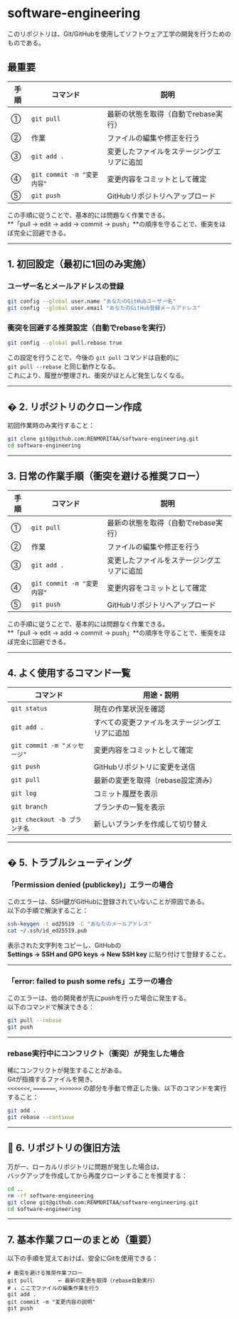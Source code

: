 # software-engineering

このリポジトリは、Git/GitHubを使用してソフトウェア工学の開発を行うためのものである。  


## 最重要

| 手順 | コマンド | 説明 |
|------|-----------|------|
| ① | `git pull` | 最新の状態を取得（自動でrebase実行） |
| ② | 作業 | ファイルの編集や修正を行う |
| ③ | `git add .` | 変更したファイルをステージングエリアに追加 |
| ④ | `git commit -m "変更内容"` | 変更内容をコミットとして確定 |
| ⑤ | `git push` | GitHubリポジトリへアップロード |

この手順に従うことで、基本的には問題なく作業できる。  
**「pull → edit → add → commit → push」**の順序を守ることで、衝突をほぼ完全に回避できる。

---

## 1. 初回設定（最初に1回のみ実施）

###  ユーザー名とメールアドレスの登録
```bash
git config --global user.name "あなたのGitHubユーザー名"
git config --global user.email "あなたのGitHub登録メールアドレス"
```

###  衝突を回避する推奨設定（自動でrebaseを実行）
```bash
git config --global pull.rebase true
```

この設定を行うことで、今後の `git pull` コマンドは自動的に  
`git pull --rebase` と同じ動作となる。  
これにより、履歴が整理され、衝突がほとんど発生しなくなる。

---

## � 2. リポジトリのクローン作成

初回作業時のみ実行すること：
```bash
git clone git@github.com:RENMORITAA/software-engineering.git
cd software-engineering
```

---

##  3. 日常の作業手順（衝突を避ける推奨フロー）

| 手順 | コマンド | 説明 |
|------|-----------|------|
| ① | `git pull` | 最新の状態を取得（自動でrebase実行） |
| ② | 作業 | ファイルの編集や修正を行う |
| ③ | `git add .` | 変更したファイルをステージングエリアに追加 |
| ④ | `git commit -m "変更内容"` | 変更内容をコミットとして確定 |
| ⑤ | `git push` | GitHubリポジトリへアップロード |

この手順に従うことで、基本的には問題なく作業できる。  
**「pull → edit → add → commit → push」**の順序を守ることで、衝突をほぼ完全に回避できる。

---

##  4. よく使用するコマンド一覧

| コマンド | 用途・説明 |
|-----------|------|
| `git status` | 現在の作業状況を確認 |
| `git add .` | すべての変更ファイルをステージングエリアに追加 |
| `git commit -m "メッセージ"` | 変更内容をコミットとして確定 |
| `git push` | GitHubリポジトリに変更を送信 |
| `git pull` | 最新の変更を取得（rebase設定済み） |
| `git log` | コミット履歴を表示 |
| `git branch` | ブランチの一覧を表示 |
| `git checkout -b ブランチ名` | 新しいブランチを作成して切り替え |

---

## � 5. トラブルシューティング

###  「Permission denied (publickey)」エラーの場合
このエラーは、SSH鍵がGitHubに登録されていないことが原因である。  
以下の手順で解決すること：
```bash
ssh-keygen -t ed25519 -C "あなたのメールアドレス"
cat ~/.ssh/id_ed25519.pub
```
表示された文字列をコピーし、GitHubの  
**Settings → SSH and GPG keys → New SSH key** に貼り付けて登録すること。

---

### 「error: failed to push some refs」エラーの場合
このエラーは、他の開発者が先にpushを行った場合に発生する。  
以下のコマンドで解決できる：
```bash
git pull --rebase
git push
```

---

###  rebase実行中にコンフリクト（衝突）が発生した場合
稀にコンフリクトが発生することがある。  
Gitが指摘するファイルを開き、  
`<<<<<<<`, `=======`, `>>>>>>>` の部分を手動で修正した後、以下のコマンドを実行すること：

```bash
git add .
git rebase --continue
```

---

## 🔄 6. リポジトリの復旧方法

万が一、ローカルリポジトリに問題が発生した場合は、  
バックアップを作成してから再度クローンすることを推奨する：

```bash
cd ..
rm -rf software-engineering
git clone git@github.com:RENMORITAA/software-engineering.git
cd software-engineering
```

---

##  7. 基本作業フローのまとめ（重要）

以下の手順を覚えておけば、安全にGitを使用できる：

```
# 衝突を避ける推奨作業フロー
git pull        ← 最新の変更を取得（rebase自動実行）
# ↓ ここでファイルの編集作業を行う
git add .
git commit -m "変更内容の説明"
git push
```